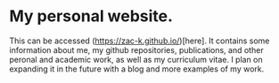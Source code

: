 # My personal website.

This can be accessed (https://zac-k.github.io/)[here]. It contains some information about me, my github repositories, publications, and other peronal and academic work, as well as my curriculum vitae. I plan on expanding it in the future with a blog and more examples of my work.

